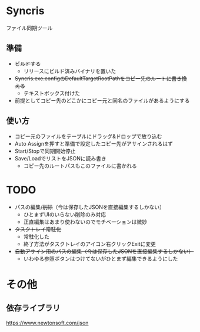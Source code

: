 # Syncris
ファイル同期ツール

## 準備
* ~~ビルドする~~
  * リリースにビルド済みバイナリを置いた
* ~~Syncris.exe.configのDefaultTargetRootPathをコピー先のルートに書き換える~~
  * テキストボックス付けた
* 前提としてコピー先のどこかにコピー元と同名のファイルがあるようにする
## 使い方
* コピー元のファイルをテーブルにドラッグ&ドロップで放り込む
* Auto Assignを押すと準備で設定したコピー先がアサインされるはず
* Start/Stopで同期開始停止
* Save/LoadでリストをJSONに読み書き
  * コピー先のルートパスもこのファイルに書かれる

# TODO
* パスの編集/~~削除~~（今は保存したJSONを直接編集するしかない）
  * ひとまずUIのいらない削除のみ対応
  * 正直編集はあまり使わないのでモチベーションは微妙
* ~~タスクトレイ常駐化~~
  * 常駐化した
  * 終了方法がタスクトレイのアイコン右クリックExitに変更
* ~~自動アサイン用のパスの編集（今は保存したJSONを直接編集するしかない）~~
  * いわゆる参照ボタンはつけてないがひとまず編集できるようにした

# その他
## 依存ライブラリ
https://www.newtonsoft.com/json
